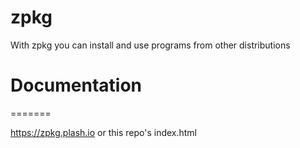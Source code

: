 
# zpkg
With zpkg you can install and use programs from other distributions

# Documentation
=======

https://zpkg.plash.io or this repo's index.html
